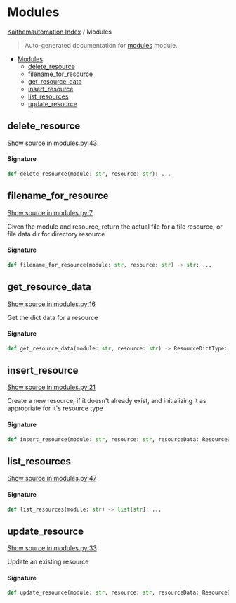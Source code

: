 # Modules

[Kaithemautomation Index](./README.md#kaithemautomation-index) / Modules

> Auto-generated documentation for [modules](../../../api/modules.py) module.

- [Modules](#modules)
  - [delete_resource](#delete_resource)
  - [filename_for_resource](#filename_for_resource)
  - [get_resource_data](#get_resource_data)
  - [insert_resource](#insert_resource)
  - [list_resources](#list_resources)
  - [update_resource](#update_resource)

## delete_resource

[Show source in modules.py:43](../../../api/modules.py#L43)

#### Signature

```python
def delete_resource(module: str, resource: str): ...
```



## filename_for_resource

[Show source in modules.py:7](../../../api/modules.py#L7)

Given the module and resource, return the actual file for a file resource, or
file data dir for directory resource

#### Signature

```python
def filename_for_resource(module: str, resource: str) -> str: ...
```



## get_resource_data

[Show source in modules.py:16](../../../api/modules.py#L16)

Get the dict data for a resource

#### Signature

```python
def get_resource_data(module: str, resource: str) -> ResourceDictType: ...
```



## insert_resource

[Show source in modules.py:21](../../../api/modules.py#L21)

Create a new resource, if it doesn't already exist,
and initializing it as appropriate for it's resource type

#### Signature

```python
def insert_resource(module: str, resource: str, resourceData: ResourceDictType): ...
```



## list_resources

[Show source in modules.py:47](../../../api/modules.py#L47)

#### Signature

```python
def list_resources(module: str) -> list[str]: ...
```



## update_resource

[Show source in modules.py:33](../../../api/modules.py#L33)

Update an existing resource

#### Signature

```python
def update_resource(module: str, resource: str, resourceData: ResourceDictType): ...
```